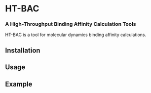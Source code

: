 # HT-BAC

### A High-Throughput Binding Affinity Calculation Tools

HT-BAC is a tool for molecular dynamics binding affinity calculations.


## Installation


## Usage

## Example
